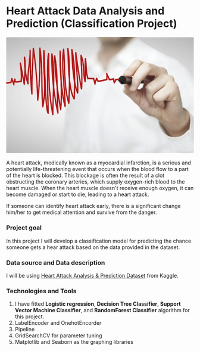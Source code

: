 # Heart Attack Data Analysis and Prediction (Classification Project)

![Logo](https://github.com/tharangachaminda/heart_attack_prediction/blob/main/banner.jpg)

A heart attack, medically known as a myocardial infarction, is a serious and potentially life-threatening event that occurs when the blood flow to a part of the heart is blocked. This blockage is often the result of a clot obstructing the coronary arteries, which supply oxygen-rich blood to the heart muscle. When the heart muscle doesn't receive enough oxygen, it can become damaged or start to die, leading to a heart attack.

If someone can identify heart attack early, there is a significant change him/her to get medical attention and survive from the danger.

### Project goal
In this project I will develop a classification model for predicting the chance someone gets a hear attack based on the data provided in the dataset.

### Data source and Data description
I will be using [Heart Attack Analysis & Prediction Dataset](https://www.kaggle.com/datasets/rashikrahmanpritom/heart-attack-analysis-prediction-dataset?select=heart.csv) from Kaggle.

### Technologies and Tools
1. I have fitted **Logistic regression**, **Decision Tree Classifier**,  **Support Vector Machine Classifier**, and **RandomForest Classifier** algorithm for this project.
2. LabelEncoder and OnehotEncorder
3. Pipeline
4. GridSearchCV for parameter tuning
5. Matplotlib and Seaborn as the graphing libraries

